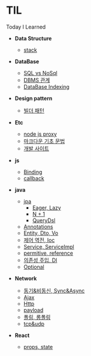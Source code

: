 # TIL
Today I Learned

- **Data Structure**
	- [stack](https://github.com/ryums12/TIL/blob/master/Data%20Structure/stack.md)

- **DataBase**
	- [SQL vs NoSql](https://github.com/ryums12/TIL/blob/master/Database/SQL%20vs%20NoSql.md)
	- [DBMS 관계](https://github.com/ryums12/TIL/blob/master/Database/%EA%B4%80%EA%B3%84%ED%98%95%20DB%20%EA%B4%80%EA%B3%84.md)
	- [DataBase Indexing](https://github.com/ryums12/TIL/blob/master/Database/%EC%9D%B8%EB%8D%B1%EC%8A%A4.md)

- **Design pattern**
	- [빌더 패턴](https://github.com/ryums12/TIL/blob/master/Design%20pattern/%EB%B9%8C%EB%8D%94%20%ED%8C%A8%ED%84%B4.md)
	
- **Etc**
	- [node js proxy](https://github.com/ryums12/TIL/blob/master/Etc/Node.js%20Proxy%20Setting.md)
	- [마크다운 기초 문법](https://github.com/ryums12/TIL/blob/master/Etc/%EB%A7%88%ED%81%AC%EB%8B%A4%EC%9A%B4%20%EA%B8%B0%EC%B4%88%20%EB%AC%B8%EB%B2%95.md)
	- [개발 사이트](https://github.com/ryums12/TIL/blob/master/Etc/%EC%9C%A0%EC%9A%A9%ED%95%9C%20%EC%82%AC%EC%9D%B4%ED%8A%B8.md)

- **js**
	- [Binding](https://github.com/ryums12/TIL/blob/master/Java%20script/binding.md)
	- [callback](https://github.com/ryums12/TIL/blob/master/Java%20script/callback.md)

- **java**
	- [jpa](https://github.com/ryums12/TIL/tree/master/Java/JPA)
		- [Eager, Lazy](https://github.com/ryums12/TIL/blob/master/Java/JPA/Eager%2CLazy.md)
		- [N + 1](https://github.com/ryums12/TIL/blob/master/Java/JPA/N%2B1.md)
		- [QueryDsl](https://github.com/ryums12/TIL/blob/master/Java/JPA/QueryDsl.md)
	- [Annotations](https://github.com/ryums12/TIL/blob/master/Java/Annotations.md)
	- [Entity, Dto, Vo](https://github.com/ryums12/TIL/blob/master/Java/Entitiy%2CDto%2CVo.md)
	- [제어 역전, Ioc](https://github.com/ryums12/TIL/blob/master/Java/IoC.md)
	- [Service, ServiceImpl](https://github.com/ryums12/TIL/blob/master/Java/Service%2C%20ServiceImpl.md)
	- [permitive, reference](https://github.com/ryums12/TIL/blob/master/Java/primitive%26reference.md)
	- [의존성 주입, DI](https://github.com/ryums12/TIL/blob/master/Java/%EC%9D%98%EC%A1%B4%EC%84%B1%20%EC%A3%BC%EC%9E%85(DI).md)
	- [Optional](https://github.com/ryums12/TIL/blob/master/Java/Optional.md)

- **Network**
	- [동기&비동신, Sync&Async](https://github.com/ryums12/TIL/blob/master/Network/Sync%26Async.md)
	- [Ajax](https://github.com/ryums12/TIL/blob/master/Network/ajax.md)
	- [Http](https://github.com/ryums12/TIL/blob/master/Network/http.md)
	- [payload](https://github.com/ryums12/TIL/blob/master/Network/payload.md)
	- [폴링, 롱폴링](https://github.com/ryums12/TIL/blob/master/Network/polling.md)
	- [tcp&udp](https://github.com/ryums12/TIL/blob/master/Network/tcp%26udp.md)

- **React**
	- [props, state](https://github.com/ryums12/TIL/blob/master/React/props%2Cstate.md)